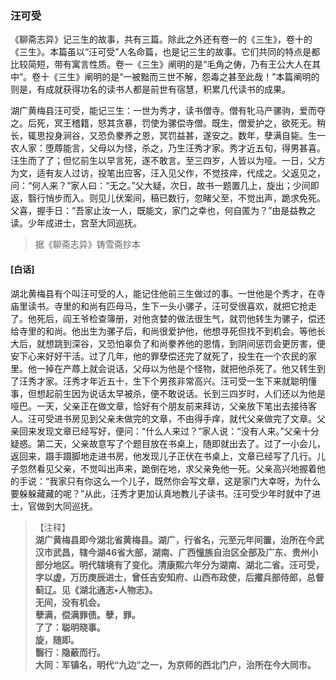 <script type="text/javascript">
    var head = document.getElementsByTagName('head')[0];
    cssURL = '/public/liao.css';
    linkTag = document.createElement('link');
    linkTag.href = cssURL;
    linkTag.setAttribute('type','text/css');
    linkTag.setAttribute('rel','stylesheet');
    head.appendChild(linkTag);
</script>
### 汪可受

《聊斋志异》记三生的故事，共有三篇。除此之外还有卷一的《三生》，卷十的《三生》。本篇虽以“汪可受”人名命篇，也是记三生的故事。它们共同的特点是都比较简短，带有寓言性质。卷一《三生》阐明的是“毛角之俦，乃有王公大人在其中”。卷十《三生》阐明的是“一被黜而三世不解，怨毒之甚至此哉！”本篇阐明的则是，有成就获得功名的读书人都是前世有宿慧，积累几代读书的成果。

湖广黄梅县汪可受，能记三生：一世为秀才，读书僧寺。僧有牝马产骡驹，爱而夺之。后死，冥王稽籍，怒其贪暴，罚使为骡偿寺僧。既生，僧爱护之，欲死无。稍长，辄思投身涧谷，又恐负豢养之恩，冥罚益甚，遂安之。数年，孽满自毙。生一农人家：堕蓐能言，父母以为怪，杀之，乃生汪秀才家。秀才近五旬，得男甚喜。汪生而了了；但忆前生以早言死，遂不敢言。至三四岁，人皆以为哑。一日，父方为文，适有友人过访，投笔出应客，汪入见父作，不觉技痒，代成之。父返见之，问：“何人来？”家人曰：“无之。”父大疑，次日，故书一题置几上，旋出；少间即返，翳行悄步而入。则见儿伏案间，稿已数行，忽睹父至，不觉出声，跪求免死。父喜，握手日：“吾家止汝一人，既能文，家门之幸也，何自匿为？”由是益教之读。少年成进士，宫至大同巡抚。

</section>

> 据《聊斋志异》铸雪斋抄本

#### [白话]
<aside>

湖北黄梅县有个叫汪可受的人，能记住他前三生做过的事。一世他是个秀才，在寺庙里读书。寺里的和尚有匹母马，生下一头小骡子，汪可受很喜欢，就把它抢走了。他死后，阎王爷检查簿册，对他贪婪的做法很生气，就罚他转生为骡子，偿还给寺里的和尚。他出生为骡子后，和尚很爱护他，他想寻死但找不到机会。等他长大后，就想跳到深谷，又恐怕辜负了和尚豢养他的恩情，到阴间惩罚会更厉害，便安下心来好好干活。过了几年，他的罪孽偿还完了就死了，投生在一个农民的家里。他一掉在产蓐上就会说话，父母以为他是个怪物，就把他杀死了。他又转生到了汪秀才家。汪秀才年近五十，生下个男孩非常高兴。汪可受一生下来就聪明懂事，但想起前生因为说话太早被杀，便不敢说话。长到三四岁时，人们还以为他是哑巴。一天，父亲正在做文章，恰好有个朋友前来拜访，父亲放下笔出去接待客人。汪可受进书房见到父亲未做完的文章，不由得手痒，就代父亲做完了文章。父亲回来发现文章已经写好，便问：“什么人来过？”家人说：“没有人来。”父亲十分疑惑。第二天，父亲故意写了个题目放在书桌上，随即就出去了。过了一小会儿，返回来，蹑手蹑脚地走进书房，他发现儿子正伏在书桌上，文章已经写了几行。儿子忽然看见父亲，不觉叫出声来，跪倒在地，求父亲免他一死。父亲高兴地握着他的手说：“我家只有你这么一个儿子，既然你会写文章，这是家门大幸呀，为什么要躲躲藏藏的呢？”从此，汪秀才更加认真地教儿子读书。汪可受少年时就中了进士，官做到大同巡抚。

</aside>

> 【注释】  
<b>湖广黄梅县即今湖北省黄梅县。湖广，行省名，元至元年间置，治所在今武汉市武昌，辖今湖46省大部，湖南、广西憧族自治区全部及广东、贵州小部分地区。明代辖境有了变化。清康熙六年分为湖南、湖北二省。汪可受，字以虚，万历庚辰进士，曾任吉安知府、山西布政使，后擢兵部侍郎，总督蓟辽。见《湖北通志•人物志》。  
<b>无间，没有机会。  
<b>孽满，偿满罪债。孽，罪。  
<b>了了</b>：聪明晓事。  
<b>旋，随即。  
<b>翳行</b>：隐蔽而行。  
<b>大同</b>：军镇名，明代“九边”之一，为京师的西北门户，治所在今大同市。  

